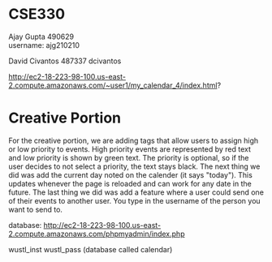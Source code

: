 # CSE330
Ajay Gupta
490629     
username: ajg210210
    
    
David Civantos
487337
dcivantos



http://ec2-18-223-98-100.us-east-2.compute.amazonaws.com/~user1/my_calendar_4/index.html?


# Creative Portion
For the creative portion, we are adding tags that allow users to assign high or low priority to events. High priority events are represented by red text and low priority is shown by green text. The priority is optional, so if the user decides to not select a priority, the text stays black. 
The next thing we did was add the current day noted on the calender (it says "today"). This updates whenever the page is reloaded and can work for any date in the future.
The last thing we did was add a feature where a user could send one of their events to another user. You type in the username of the person you want to send to.



database:
http://ec2-18-223-98-100.us-east-2.compute.amazonaws.com/phpmyadmin/index.php

wustl_inst
wustl_pass
(database called calendar)